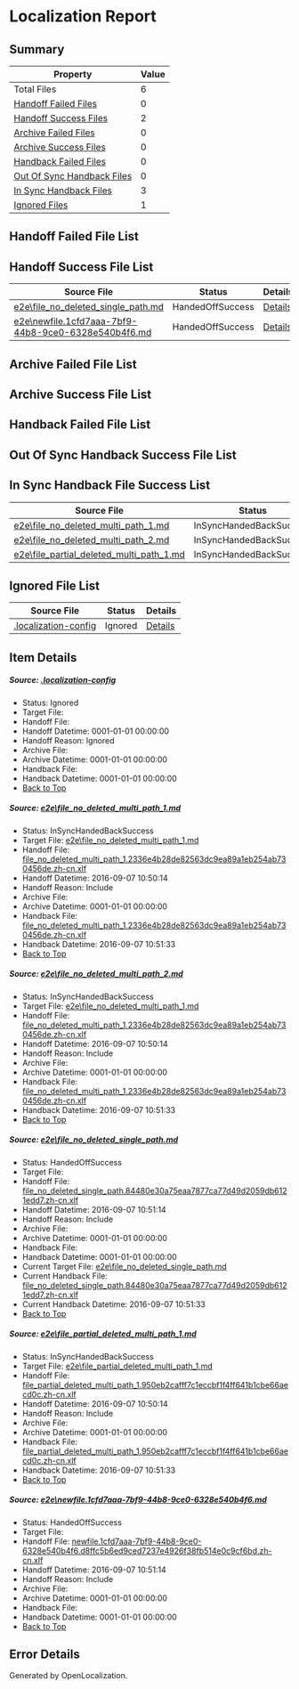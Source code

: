 # <a name='report-top'></a> Localization Report

## Summary
 Property | Value 
 -------- | ----- 
 Total Files | 6
[ Handoff Failed Files ](#handoff-failed-list)| 0
[ Handoff Success Files ](#handoff-success-list)| 2
[ Archive Failed Files ](#archive-failed-list)| 0
[ Archive Success Files ](#archive-success-list)| 0
[ Handback Failed Files ](#handback-failed-list)| 0
[ Out Of Sync Handback Files ](#outofsync-handback-success-list)| 0
[ In Sync Handback Files ](#insync-handback-success-list)| 3
[ Ignored Files ](#ignored-list)| 1

## <a name='handoff-failed-list'></a> Handoff Failed File List

## <a name='handoff-success-list'></a> Handoff Success File List
 Source File | Status | Details 
 ----------- | ------ | ------- 
 [e2e\file_no_deleted_single_path.md](https://github.com/OpenLocalizationTestOrg/ol-test0/blob/1cee2a7a89e29830d98bdb6f3e4ed7278f0fe360/e2e/file_no_deleted_single_path.md) | HandedOffSuccess | [Details](#cb57c157990c82ec3da2c6d0676f728471a92b113)
 [e2e\newfile.1cfd7aaa-7bf9-44b8-9ce0-6328e540b4f6.md](https://github.com/OpenLocalizationTestOrg/ol-test0/blob/1cee2a7a89e29830d98bdb6f3e4ed7278f0fe360/e2e/newfile.1cfd7aaa-7bf9-44b8-9ce0-6328e540b4f6.md) | HandedOffSuccess | [Details](#6ad07cc1096f4b4d9e391e5093bfc5f0de27fa195)

## <a name='archive-failed-list'></a> Archive Failed File List

## <a name='archive-success-list'></a> Archive Success File List

## <a name='handback-failed-list'></a> Handback Failed File List

## <a name='outofsync-handback-success-list'></a> Out Of Sync Handback Success File List

## <a name='insync-handback-success-list'></a> In Sync Handback File Success List
 Source File | Status | Details 
 ----------- | ------ | ------- 
 [e2e\file_no_deleted_multi_path_1.md](https://github.com/OpenLocalizationTestOrg/ol-test0/blob/d69b932000827a9adb5b902fc8239880e040d027/e2e/file_no_deleted_multi_path_1.md) | InSyncHandedBackSuccess | [Details](#cc0246e861e94334aeb5d8ef7b09d0f310f8c0a41)
 [e2e\file_no_deleted_multi_path_2.md](https://github.com/OpenLocalizationTestOrg/ol-test0/blob/1cee2a7a89e29830d98bdb6f3e4ed7278f0fe360/e2e/file_no_deleted_multi_path_2.md) | InSyncHandedBackSuccess | [Details](#cc0246e861e94334aeb5d8ef7b09d0f310f8c0a42)
 [e2e\file_partial_deleted_multi_path_1.md](https://github.com/OpenLocalizationTestOrg/ol-test0/blob/d69b932000827a9adb5b902fc8239880e040d027/e2e/file_partial_deleted_multi_path_1.md) | InSyncHandedBackSuccess | [Details](#f01992d01f97ae1ceed3a832d69031b3c5508e4f4)

## <a name='ignored-list'></a> Ignored File List
 Source File | Status | Details 
 ----------- | ------ | ------- 
 [.localization-config](https://github.com/OpenLocalizationTestOrg/ol-test0/blob/1cee2a7a89e29830d98bdb6f3e4ed7278f0fe360/.localization-config) | Ignored | [Details](#3d4f252ac210baf56311d7e97dcc2db10974dbd20)

## Item Details
##### <a name='3d4f252ac210baf56311d7e97dcc2db10974dbd20'></a> Source: [.localization-config](https://github.com/OpenLocalizationTestOrg/ol-test0/blob/1cee2a7a89e29830d98bdb6f3e4ed7278f0fe360/.localization-config)
* Status: Ignored
* Target File: 
* Handoff File: 
* Handoff Datetime: 0001-01-01 00:00:00
* Handoff Reason: Ignored
* Archive File: 
* Archive Datetime: 0001-01-01 00:00:00
* Handback File: 
* Handback Datetime: 0001-01-01 00:00:00
* [Back to Top](#report-top)

##### <a name='cc0246e861e94334aeb5d8ef7b09d0f310f8c0a41'></a> Source: [e2e\file_no_deleted_multi_path_1.md](https://github.com/OpenLocalizationTestOrg/ol-test0/blob/d69b932000827a9adb5b902fc8239880e040d027/e2e/file_no_deleted_multi_path_1.md)
* Status: InSyncHandedBackSuccess
* Target File: [e2e\file_no_deleted_multi_path_1.md](https://github.com/OpenLocalizationTestOrg/ol-test0-zhcn/blob/c6e630e1c8592f17834476b51bba71a2dd6a92e6/e2e/file_no_deleted_multi_path_1.md)
* Handoff File: [file_no_deleted_multi_path_1.2336e4b28de82563dc9ea89a1eb254ab730456de.zh-cn.xlf](https://github.com/OpenLocalizationTestOrg/ol-test0-handoff/blob/cd74dc1f5a444ad22d9791072c4c544badb04982/ol-handoff/OpenLocalizationTestOrg/ol-test0-zhcn/ci/mt/file_no_deleted_multi_path_1.2336e4b28de82563dc9ea89a1eb254ab730456de.zh-cn.xlf)
* Handoff Datetime: 2016-09-07 10:50:14
* Handoff Reason: Include
* Archive File: 
* Archive Datetime: 0001-01-01 00:00:00
* Handback File: [file_no_deleted_multi_path_1.2336e4b28de82563dc9ea89a1eb254ab730456de.zh-cn.xlf](https://github.com/OpenLocalizationTestOrg/ol-test0-handback/blob/e919b7a8d73e4bc01a9f69fccb293056b4c58564/ol-handback/OpenLocalizationTestOrg/ol-test0-zhcn/ci/mt/file_no_deleted_multi_path_1.2336e4b28de82563dc9ea89a1eb254ab730456de.zh-cn.xlf)
* Handback Datetime: 2016-09-07 10:51:33
* [Back to Top](#report-top)

##### <a name='cc0246e861e94334aeb5d8ef7b09d0f310f8c0a42'></a> Source: [e2e\file_no_deleted_multi_path_2.md](https://github.com/OpenLocalizationTestOrg/ol-test0/blob/1cee2a7a89e29830d98bdb6f3e4ed7278f0fe360/e2e/file_no_deleted_multi_path_2.md)
* Status: InSyncHandedBackSuccess
* Target File: [e2e\file_no_deleted_multi_path_1.md](https://github.com/OpenLocalizationTestOrg/ol-test0-zhcn/blob/c6e630e1c8592f17834476b51bba71a2dd6a92e6/e2e/file_no_deleted_multi_path_1.md)
* Handoff File: [file_no_deleted_multi_path_1.2336e4b28de82563dc9ea89a1eb254ab730456de.zh-cn.xlf](https://github.com/OpenLocalizationTestOrg/ol-test0-handoff/blob/cd74dc1f5a444ad22d9791072c4c544badb04982/ol-handoff/OpenLocalizationTestOrg/ol-test0-zhcn/ci/mt/file_no_deleted_multi_path_1.2336e4b28de82563dc9ea89a1eb254ab730456de.zh-cn.xlf)
* Handoff Datetime: 2016-09-07 10:50:14
* Handoff Reason: Include
* Archive File: 
* Archive Datetime: 0001-01-01 00:00:00
* Handback File: [file_no_deleted_multi_path_1.2336e4b28de82563dc9ea89a1eb254ab730456de.zh-cn.xlf](https://github.com/OpenLocalizationTestOrg/ol-test0-handback/blob/e919b7a8d73e4bc01a9f69fccb293056b4c58564/ol-handback/OpenLocalizationTestOrg/ol-test0-zhcn/ci/mt/file_no_deleted_multi_path_1.2336e4b28de82563dc9ea89a1eb254ab730456de.zh-cn.xlf)
* Handback Datetime: 2016-09-07 10:51:33
* [Back to Top](#report-top)

##### <a name='cb57c157990c82ec3da2c6d0676f728471a92b113'></a> Source: [e2e\file_no_deleted_single_path.md](https://github.com/OpenLocalizationTestOrg/ol-test0/blob/1cee2a7a89e29830d98bdb6f3e4ed7278f0fe360/e2e/file_no_deleted_single_path.md)
* Status: HandedOffSuccess
* Target File: 
* Handoff File: [file_no_deleted_single_path.84480e30a75eaa7877ca77d49d2059db6121edd7.zh-cn.xlf](https://github.com/OpenLocalizationTestOrg/ol-test0-handoff/blob/36e093c6ae29b0b0605088fda2f5240518c1a7bb/ol-handoff/OpenLocalizationTestOrg/ol-test0-zhcn/ci/mt/file_no_deleted_single_path.84480e30a75eaa7877ca77d49d2059db6121edd7.zh-cn.xlf)
* Handoff Datetime: 2016-09-07 10:51:14
* Handoff Reason: Include
* Archive File: 
* Archive Datetime: 0001-01-01 00:00:00
* Handback File: 
* Handback Datetime: 0001-01-01 00:00:00
* Current Target File: [e2e\file_no_deleted_single_path.md](https://github.com/OpenLocalizationTestOrg/ol-test0-zhcn/blob/c6e630e1c8592f17834476b51bba71a2dd6a92e6/e2e/file_no_deleted_single_path.md)
* Current Handback File: [file_no_deleted_single_path.84480e30a75eaa7877ca77d49d2059db6121edd7.zh-cn.xlf](https://github.com/OpenLocalizationTestOrg/ol-test0-handback/blob/e919b7a8d73e4bc01a9f69fccb293056b4c58564/ol-handback/OpenLocalizationTestOrg/ol-test0-zhcn/ci/mt/file_no_deleted_single_path.84480e30a75eaa7877ca77d49d2059db6121edd7.zh-cn.xlf)
* Current Handback Datetime: 2016-09-07 10:51:33
* [Back to Top](#report-top)

##### <a name='f01992d01f97ae1ceed3a832d69031b3c5508e4f4'></a> Source: [e2e\file_partial_deleted_multi_path_1.md](https://github.com/OpenLocalizationTestOrg/ol-test0/blob/d69b932000827a9adb5b902fc8239880e040d027/e2e/file_partial_deleted_multi_path_1.md)
* Status: InSyncHandedBackSuccess
* Target File: [e2e\file_partial_deleted_multi_path_1.md](https://github.com/OpenLocalizationTestOrg/ol-test0-zhcn/blob/c6e630e1c8592f17834476b51bba71a2dd6a92e6/e2e/file_partial_deleted_multi_path_1.md)
* Handoff File: [file_partial_deleted_multi_path_1.950eb2cafff7c1eccbf1f4ff641b1cbe66aecd0c.zh-cn.xlf](https://github.com/OpenLocalizationTestOrg/ol-test0-handoff/blob/cd74dc1f5a444ad22d9791072c4c544badb04982/ol-handoff/OpenLocalizationTestOrg/ol-test0-zhcn/ci/mt/file_partial_deleted_multi_path_1.950eb2cafff7c1eccbf1f4ff641b1cbe66aecd0c.zh-cn.xlf)
* Handoff Datetime: 2016-09-07 10:50:14
* Handoff Reason: Include
* Archive File: 
* Archive Datetime: 0001-01-01 00:00:00
* Handback File: [file_partial_deleted_multi_path_1.950eb2cafff7c1eccbf1f4ff641b1cbe66aecd0c.zh-cn.xlf](https://github.com/OpenLocalizationTestOrg/ol-test0-handback/blob/e919b7a8d73e4bc01a9f69fccb293056b4c58564/ol-handback/OpenLocalizationTestOrg/ol-test0-zhcn/ci/mt/file_partial_deleted_multi_path_1.950eb2cafff7c1eccbf1f4ff641b1cbe66aecd0c.zh-cn.xlf)
* Handback Datetime: 2016-09-07 10:51:33
* [Back to Top](#report-top)

##### <a name='6ad07cc1096f4b4d9e391e5093bfc5f0de27fa195'></a> Source: [e2e\newfile.1cfd7aaa-7bf9-44b8-9ce0-6328e540b4f6.md](https://github.com/OpenLocalizationTestOrg/ol-test0/blob/1cee2a7a89e29830d98bdb6f3e4ed7278f0fe360/e2e/newfile.1cfd7aaa-7bf9-44b8-9ce0-6328e540b4f6.md)
* Status: HandedOffSuccess
* Target File: 
* Handoff File: [newfile.1cfd7aaa-7bf9-44b8-9ce0-6328e540b4f6.d8ffc5b6ed9ced7237e4926f38fb514e0c9cf6bd.zh-cn.xlf](https://github.com/OpenLocalizationTestOrg/ol-test0-handoff/blob/36e093c6ae29b0b0605088fda2f5240518c1a7bb/ol-handoff/OpenLocalizationTestOrg/ol-test0-zhcn/ci/mt/newfile.1cfd7aaa-7bf9-44b8-9ce0-6328e540b4f6.d8ffc5b6ed9ced7237e4926f38fb514e0c9cf6bd.zh-cn.xlf)
* Handoff Datetime: 2016-09-07 10:51:14
* Handoff Reason: Include
* Archive File: 
* Archive Datetime: 0001-01-01 00:00:00
* Handback File: 
* Handback Datetime: 0001-01-01 00:00:00
* [Back to Top](#report-top)


## Error Details

Generated by OpenLocalization.
